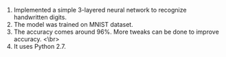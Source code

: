 

1. Implemented a simple 3-layered neural network to recognize handwritten digits.
2. The model was trained on MNIST dataset. 
3. The accuracy comes around 96%. More tweaks can be done to improve accuracy. <\br>
4. It uses Python 2.7.
